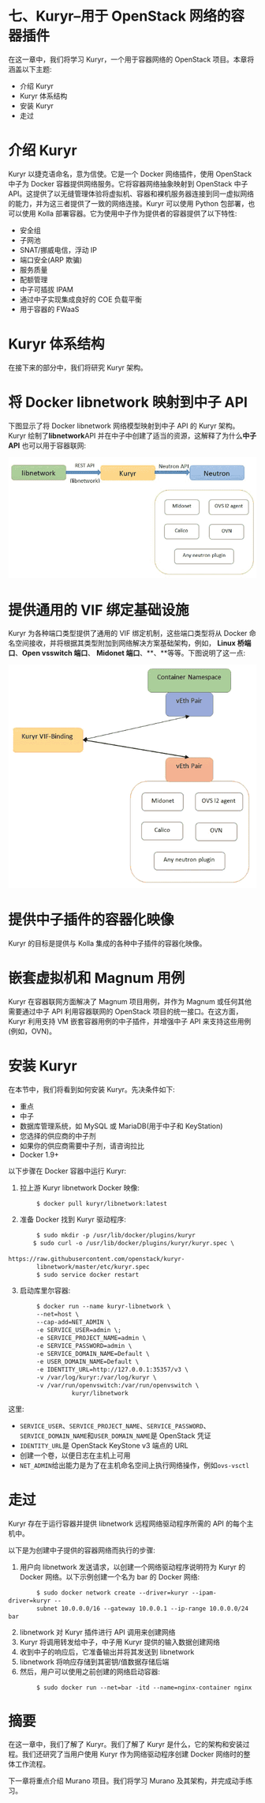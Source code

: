 # 七、Kuryr–用于 OpenStack 网络的容器插件

在这一章中，我们将学习 Kuryr，一个用于容器网络的 OpenStack 项目。本章将涵盖以下主题:

*   介绍 Kuryr
*   Kuryr 体系结构
*   安装 Kuryr
*   走过

# 介绍 Kuryr

Kuryr 以捷克语命名，意为信使。它是一个 Docker 网络插件，使用 OpenStack 中子为 Docker 容器提供网络服务。它将容器网络抽象映射到 OpenStack 中子 API。这提供了以无缝管理体验将虚拟机、容器和裸机服务器连接到同一虚拟网络的能力，并为这三者提供了一致的网络连接。Kuryr 可以使用 Python 包部署，也可以使用 Kolla 部署容器。它为使用中子作为提供者的容器提供了以下特性:

*   安全组
*   子网池
*   SNAT/挪威电信，浮动 IP
*   端口安全(ARP 欺骗)
*   服务质量
*   配额管理
*   中子可插拔 IPAM
*   通过中子实现集成良好的 COE 负载平衡
*   用于容器的 FWaaS

# Kuryr 体系结构

在接下来的部分中，我们将研究 Kuryr 架构。

# 将 Docker libnetwork 映射到中子 API

下图显示了将 Docker libnetwork 网络模型映射到中子 API 的 Kuryr 架构。Kuryr 绘制了**libnetwork**API 并在中子中创建了适当的资源，这解释了为什么**中子 API** 也可以用于容器联网:

![](img/00022.jpeg)

# 提供通用的 VIF 绑定基础设施

Kuryr 为各种端口类型提供了通用的 VIF 绑定机制，这些端口类型将从 Docker 命名空间接收，并将根据其类型附加到网络解决方案基础架构，例如， **Linux 桥端口**、**Open vsswitch 端口**、 **Midonet 端口**、**、**等等。下图说明了这一点:

![](img/00023.jpeg)

# 提供中子插件的容器化映像

Kuryr 的目标是提供与 Kolla 集成的各种中子插件的容器化映像。

# 嵌套虚拟机和 Magnum 用例

Kuryr 在容器联网方面解决了 Magnum 项目用例，并作为 Magnum 或任何其他需要通过中子 API 利用容器联网的 OpenStack 项目的统一接口。在这方面，Kuryr 利用支持 VM 嵌套容器用例的中子插件，并增强中子 API 来支持这些用例(例如，OVN)。

# 安装 Kuryr

在本节中，我们将看到如何安装 Kuryr。先决条件如下:

*   重点
*   中子
*   数据库管理系统，如 MySQL 或 MariaDB(用于中子和 KeyStation)
*   您选择的供应商的中子剂
*   如果你的供应商需要中子剂，请咨询拉比
*   Docker 1.9+

以下步骤在 Docker 容器中运行 Kuryr:

1.  拉上游 Kuryr libnetwork Docker 映像:

```
        $ docker pull kuryr/libnetwork:latest  
```

2.  准备 Docker 找到 Kuryr 驱动程序:

```
        $ sudo mkdir -p /usr/lib/docker/plugins/kuryr
       $ sudo curl -o /usr/lib/docker/plugins/kuryr/kuryr.spec \ 
                     https://raw.githubusercontent.com/openstack/kuryr-
        libnetwork/master/etc/kuryr.spec
        $ sudo service docker restart  
```

3.  启动库里尔容器:

```
        $ docker run --name kuryr-libnetwork \
        --net=host \
        --cap-add=NET_ADMIN \
        -e SERVICE_USER=admin \;
        -e SERVICE_PROJECT_NAME=admin \
        -e SERVICE_PASSWORD=admin \
        -e SERVICE_DOMAIN_NAME=Default \
        -e USER_DOMAIN_NAME=Default \
        -e IDENTITY_URL=http://127.0.0.1:35357/v3 \
        -v /var/log/kuryr:/var/log/kuryr \
        -v /var/run/openvswitch:/var/run/openvswitch \
                  kuryr/libnetwork  
```

这里:

*   `SERVICE_USER`、`SERVICE_PROJECT_NAME`、`SERVICE_PASSWORD`、`SERVICE_DOMAIN_NAME`和`USER_DOMAIN_NAME`是 OpenStack 凭证
*   `IDENTITY_URL`是 OpenStack KeyStone v3 端点的 URL
*   创建一个卷，以便日志在主机上可用
*   `NET_ADMIN`给出能力是为了在主机命名空间上执行网络操作，例如`ovs-vsctl`

# 走过

Kuryr 存在于运行容器并提供 libnetwork 远程网络驱动程序所需的 API 的每个主机中。

以下是为创建中子提供的容器网络而执行的步骤:

1.  用户向 libnetwork 发送请求，以创建一个网络驱动程序说明符为 Kuryr 的 Docker 网络。以下示例创建一个名为 bar 的 Docker 网络:

```
        $ sudo docker network create --driver=kuryr --ipam-driver=kuryr --
        subnet 10.0.0.0/16 --gateway 10.0.0.1 --ip-range 10.0.0.0/24 bar  
```

2.  libnetwork 对 Kuryr 插件进行 API 调用来创建网络
3.  Kuryr 将调用转发给中子，中子用 Kuryr 提供的输入数据创建网络
4.  收到中子的响应后，它准备输出并将其发送到 libnetwork
5.  libnetwork 将响应存储到其密钥/值数据存储后端
6.  然后，用户可以使用之前创建的网络启动容器:

```
        $ sudo docker run --net=bar -itd --name=nginx-container nginx
```

# 摘要

在这一章中，我们了解了 Kuryr。我们了解了 Kuryr 是什么，它的架构和安装过程。我们还研究了当用户使用 Kuryr 作为网络驱动程序创建 Docker 网络时的整体工作流程。

下一章将重点介绍 Murano 项目。我们将学习 Murano 及其架构，并完成动手练习。